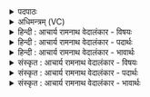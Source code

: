 <details><summary>पदपाठः</summary>

य꣡जि꣢꣯ष्ठम्। त्वा꣣। य꣡ज꣢꣯मानाः। हु꣣वेम। ज्ये꣡ष्ठ꣢꣯म्। अ꣡ङ्गि꣢꣯रसाम्। वि꣣प्र। वि। प्र। म꣡न्म꣢꣯भिः। वि꣡प्रे꣢꣯भिः। वि। प्रे꣣भिः। शुक्र। म꣡न्म꣢꣯भिः। प꣡रि꣢꣯ज्मानम्। प꣡रि꣢꣯। ज्मा꣣नम्। इव। द्या꣢म्। हो꣡ता꣢꣯रम्। च꣣र्षणीना꣢म्। शो꣣चि꣡ष्के꣢शम्। शो꣣चिः꣢। के꣣शम्। वृ꣡ष꣢꣯णम्। य꣢म्। इ꣣माः꣢। वि꣡शः꣢꣯। प्र। अ꣣वन्तु। जूत꣡ये꣢। वि꣡शः꣢꣯। १८१४।
</details>

<details><summary>अधिमन्त्रम् (VC)</summary>

- अग्निः
- परुच्छेपो दैवोदासिः
- अत्यष्टिः
- गान्धारः
</details>

<details><summary>हिन्दी : आचार्य रामनाथ वेदालंकार - विषयः</summary>

आगे फिर उसी विषय का वर्णन है।
</details>

<details><summary>हिन्दी : आचार्य रामनाथ वेदालंकार - पदार्थः</summary>

पदार्थान्वयभाषाः -  हे (विप्र) विशेष रूप से पूर्णता करनेवाले जगदीश ! (यजमानाः) उपासना-यज्ञ के याज्ञिक हम (यजिष्ठम्) सबसे बड़े यज्ञकर्ता, (अङ्गिरसां जयेष्ठम्) तपस्वियों में श्रेष्ठ (त्वा) आपको (मन्मभिः) वेदमन्त्रों से (हुवेम) पुकारें। हे (शुक्र) तेजस्वी और पवित्र परमात्मन् ! (मन्मभिः) मननशील (विप्रेभिः) विद्वान् उपासकों के साथ मिलकर आपको पुकारें। (द्याम्) आकाश को (परिज्मानम् इव) मानो सूर्य द्वारा मापनेवाले और (चर्षणीनाम्) मनुष्यों के (होतारम्) सुखप्रदाता, (शोचिष्केशम्) तेजों से प्रकाशमान, (वृषणम्) वृष्टिकर्ता (यम्) जिन आपकी (इमाः) ये (विशः) प्रजाएँ उपासना करती हैं, उन आपको (विशः) वे प्रजाएँ, (जूतये) बल, वेग आदि की प्राप्ति के लिए (प्रावन्तु) प्राप्त कर लें ॥२॥ यहाँ ‘परिज्मानमिव द्याम्’ में उत्प्रेक्षालङ्कार, ‘मन्मभिः’ की आवृत्ति में यमक और ‘विप्र, विप्रे’ में छेकानुप्रास है ॥२॥
</details>

<details><summary>हिन्दी : आचार्य रामनाथ वेदालंकार - भावार्थः</summary>

भावार्थभाषाः -  विप्रजनों के साथ मिलकर सामूहिक उपासना से सबको उस परमात्मा की पूजा करनी चाहिए,जो सृष्टियज्ञ का सञ्चालक,ज्येष्ठ,श्रेष्ठ,सर्वाधिक तेजस्वी और मनोरथों को पूर्ण करनेवाला है तथा जो सूर्य को पूर्व से पश्चिम तक यात्रा कराता हुआ उसके द्वारा मानो आकाश को मापता है ॥२॥
</details>

<details><summary>संस्कृत : आचार्य रामनाथ वेदालंकार - विषयः</summary>

अथ पुनरपि तमेव विषयमाह।
</details>

<details><summary>संस्कृत : आचार्य रामनाथ वेदालंकार - पदार्थः</summary>

पदार्थान्वयभाषाः -  हे (विप्र) विशेषेण पूरयितः जगदीश ! (यजमानाः) उपासनायज्ञस्य यष्टारः वयम् (यजिष्ठम्) यष्तृतमम् (अङ्गिरसां ज्येष्ठम्) तपस्विनां श्रेष्ठम् (त्वा) त्वाम् (मन्मभिः) वेदमन्त्रैः (हुवेम) आह्वयेम। हे (शुक्र) तेजस्विन्, पवित्र परमात्मन् ! (मन्मभिः) मननशीलैः (विप्रेभिः) उपासकैः विद्वद्भिः सह त्वां हुवेम। (द्याम्) आकाशम् (परिज्मानम् इव) सूर्यद्वारा परिमिमानमिव, (चर्षणीनाम्) मनुष्याणाम् (होतारम्) सुखप्रदातारम्, (शोचिष्केशम्) शोचिर्भिः प्रकाशमानम्, (वृषणम्) वृष्टिकरम् (यम्) यं त्वाम् (इमाः) एताः (विशः) प्रजाः उपासते, तं त्वाम् (विशः) ताः प्रजाः (जूतये) बलवेगादिप्राप्तये। [‘ऊतियूतिजूतिसातिहेतिकीर्तयश्च’। अ० ३।३।९७ इत्यनेनोदात्तः क्तिन् प्रत्ययो धातोर्दीर्घत्वं च निपात्यते।] (प्रावन्तु) प्राप्नुवन्तु ॥२॥२ अत्र ‘परिज्मानमिव द्याम्’ इत्युत्प्रेक्षालङ्कारः, ‘मन्मभिः’ इत्यस्यावृत्तौ यमकम्, ‘विप्र विप्रे’ इत्यत्र छेकानुप्रासः ॥२॥
</details>

<details><summary>संस्कृत : आचार्य रामनाथ वेदालंकार - भावार्थः</summary>

भावार्थभाषाः -  विप्रजनैः सह मिलित्वा सामूहिकोपासनया सर्वैः स परमात्मा पूजनीयो यः सृष्टियज्ञस्य सञ्चालको ज्येष्ठः श्रेष्ठस्तेजस्वितमः कामवर्षकश्च वर्तते यश्च सूर्यं पूर्वतः पश्चिमान्तं यात्रां कारयन् तेनाकाशं परिमातीव ॥२॥
</details>
